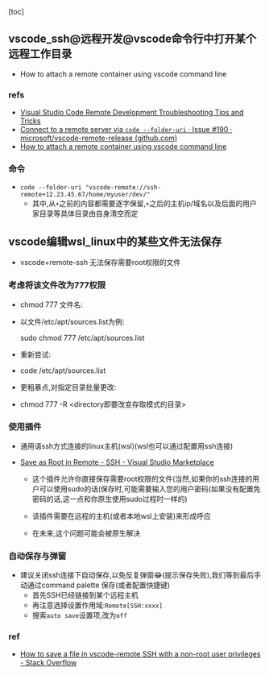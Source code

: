 [toc]



## vscode_ssh@远程开发@vscode命令行中打开某个远程工作目录

- How to attach a remote container using vscode command line

### refs

- [Visual Studio Code Remote Development Troubleshooting Tips and Tricks](https://code.visualstudio.com/docs/remote/troubleshooting)
- [Connect to a remote server via `code --folder-uri` · Issue #190 · microsoft/vscode-remote-release (github.com)](https://github.com/microsoft/vscode-remote-release/issues/190)
- [How to attach a remote container using vscode command line](https://www.google.com/url?sa=t&rct=j&q=&esrc=s&source=web&cd=&ved=2ahUKEwiFi6zZwLD3AhUXwAIHHfz_B4kQFnoECA8QAQ&url=https%3A%2F%2Fstackoverflow.com%2Fquestions%2F60379221%2Fhow-to-attach-a-remote-container-using-vscode-command-line&usg=AOvVaw1zS6CHeF17oV0O4QvVyO7z)

### 命令

- `code --folder-uri "vscode-remote://ssh-remote+12.23.45.67/home/myuser/dev/"`
  - 其中,从`+`之前的内容都需要逐字保留,`+`之后的主机ip/域名以及后面的用户家目录等具体目录由自身清空而定

## vscode编辑wsl_linux中的某些文件无法保存

- vscode+remote-ssh 无法保存需要root权限的文件

### 考虑将该文件改为777权限

- chmod 777 文件名:
- 以文件/etc/apt/sources.list为例:

	sudo chmod 777 /etc/apt/sources.list

- 重新尝试:
- code /etc/apt/sources.list

- 更粗暴点,对指定目录批量更改:
- chmod 777 -R  <directory即要改变存取模式的目录>

###  使用插件

- 通用语ssh方式连接的linux主机(wsl)(wsl也可以通过配置用ssh连接)

- [Save as Root in Remote - SSH - Visual Studio Marketplace](https://marketplace.visualstudio.com/items?itemName=yy0931.save-as-root)

  - 这个插件允许你直接保存需要root权限的文件(当然,如果你的ssh连接的用户可以使用sudo的话(保存时,可能需要输入您的用户密码(如果没有配置免密码的话,这一点和你原生使用sudo过程时一样的)
  - 该插件需要在远程的主机(或者本地wsl上安装)来形成呼应

  - 在未来,这个问题可能会被原生解决
    
    

###  自动保存与弹窗

- 建议关闭ssh连接下自动保存,以免反复弹窗😂(提示保存失败),我们等到最后手动通过command palette 保存(或者配置快捷键)
  - 首先SSH已经链接到某个远程主机
  - 再注意选择设置作用域:`Remote[SSH:xxxx]`
  - 搜索`auto save`设置项,改为`off`



###  ref

- [How to save a file in vscode-remote SSH with a non-root user privileges - Stack Overflow](https://stackoverflow.com/questions/56291492/how-to-save-a-file-in-vscode-remote-ssh-with-a-non-root-user-privileges)

